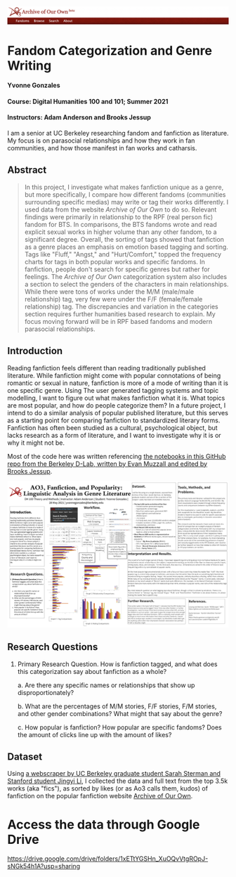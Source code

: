 ![AO3 Header](header.png)

# Fandom Categorization and Genre Writing

#### Yvonne Gonzales
#### Course: Digital Humanities 100 and 101; Summer 2021
#### Instructors: Adam Anderson and Brooks Jessup

I am a senior at UC Berkeley researching fandom and fanfiction as literature. My focus is on parasocial relationships and how they work in fan communities, and how those manifest in fan works and catharsis.

## Abstract

> In this project, I investigate what makes fanfiction unique as a genre, but more specifically, I compare how different fandoms (communities surrounding specific medias) may write or tag their works differently. I used data from the website *Archive of Our Own* to do so. Relevant findings were primarily in relationship to the RPF (real person fic) fandom for BTS. In comparisons, the BTS fandoms wrote and read explicit sexual works in higher volume than any other fandom, to a significant degree. Overall, the sorting of tags showed that fanfiction as a genre places an emphasis on emotion based tagging and sorting. Tags like "Fluff," "Angst," and "Hurt/Comfort," topped the frequency charts for tags in both popular works and specific fandoms. In fanfiction, people don't search for specific genres but rather for feelings. The *Archive of Our Own* categorization system also includes a section to select the genders of the characters in main relationships. While there were tons of works under the M/M (male/male relationship) tag, very few were under the F/F (female/female relationship) tag. The discrepancies and variation in the categories section requires further humanities based research to explain. My focus moving forward will be in RPF based fandoms and modern parasocial relationships.

## Introduction

Reading fanfiction feels different than reading traditionally published literature. While fanfiction might come with popular connotations of being romantic or sexual in nature, fanfiction is more of a mode of writing than it is one specific genre. Using The user generated tagging systems and topic modelling, I want to figure out what makes fanfiction what it is. What topics are most popular, and how do people categorize them? In a future project, I intend to do a similar analysis of popular published literature, but this serves as a starting point for comparing fanfiction to standardized literary forms. Fanfiction has often been studied as a cultural, psychological object, but lacks research as a form of literature, and I want to investigate why it is or why it might not be.

Most of the code here was written referencing [the notebooks in this GitHub repo from the Berkeley D-Lab, written by Evan Muzzall and edited by Brooks Jessup](https://github.com/dlab-berkeley/DIGHUM101-2021).

![project poster](poster_ao3_analysis.png)


## Research Questions

1. Primary Research Question. How is fanfiction tagged, and what does this categorization say about fanfiction as a whole?

    a. Are there any specific names or relationships that show up disproportionately?
    
    b. What are the percentages of M/M stories, F/F stories, F/M stories, and other gender combinations? What might that say about the genre? 
    
    c. How popular is fanfiction? How popular are specific fandoms? Does the amount of clicks line up with the amount of likes?

## Dataset

Using [a webscraper by UC Berkeley graduate student Sarah Sterman and Stanford student Jingyi Li](https://github.com/radiolarian/AO3Scraper), I collected the data and full text from the top 3.5k works (aka "fics"), as sorted by likes (or as Ao3 calls them, kudos) of fanfiction on the popular fanfiction website [Archive of Our Own](https://archiveofourown.org/).

# Access the data through Google Drive
https://drive.google.com/drive/folders/1xETtYGSHn_XuOQvVtgROpJ-sNGk54h1A?usp=sharing
